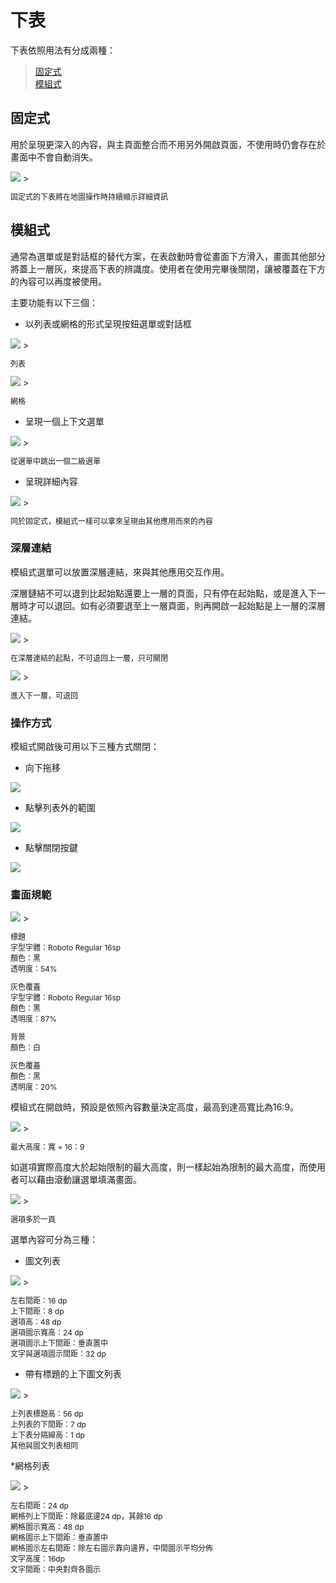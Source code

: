 # 下表
下表依照用法有分成兩種：

> [固定式](#整合式)  
> [模組式](#模組式)  

## 固定式

用於呈現更深入的內容，與主頁面整合而不用另外開啟頁面，不使用時仍會存在於畫面中不會自動消失。

<img src="http://material-design.storage.googleapis.com/publish/material_v_4/material_ext_publish/0Bzhp5Z4wHba3dDZKN1lHNG1TekU/components_bottomsheets_usage1.png" style="max-width:50%"/>
> <p style="font-size: 12px">固定式的下表將在地圖操作時持續顯示詳細資訊</p>

## 模組式  
通常為選單或是對話框的替代方案，在表啟動時會從畫面下方滑入，畫面其他部分將蓋上一層灰，來提高下表的辨識度。使用者在使用完畢後關閉，讓被覆蓋在下方的內容可以再度被使用。

主要功能有以下三個：

* 以列表或網格的形式呈現按鈕選單或對話框  

<img src="http://material-design.storage.googleapis.com/publish/material_v_4/material_ext_publish/0Bzhp5Z4wHba3NWNQcUo1TnhhaWs/components_bottomsheets_modal1.png" style="max-width:50%"/>
> <p style="font-size: 12px">列表</p>

<img src="http://material-design.storage.googleapis.com/publish/material_v_4/material_ext_publish/0Bzhp5Z4wHba3UzA3RDctV2k0YUk/components_bottomsheets_modal2.png" style="max-width:50%"/>
> <p style="font-size: 12px">網格</p>

* 呈現一個上下文選單

<img src="http://material-design.storage.googleapis.com/publish/material_v_4/material_ext_publish/0Bzhp5Z4wHba3Zm9IR1dxb0E5Ync/components_bottomsheets_modal15.png" style="max-width:100%"/>
> <p style="font-size: 12px">從選單中跳出一個二級選單</p>

* 呈現詳細內容

<img src="http://material-design.storage.googleapis.com/publish/material_v_4/material_ext_publish/0Bzhp5Z4wHba3bmFYUkhqVXJpY3c/components_bottomsheets_modal7.png" style="max-width:50%"/>
> <p style="font-size: 12px">同於固定式，模組式一樣可以拿來呈現由其他應用而來的內容</p>

### 深層連結
模組式選單可以放置深層連結，來與其他應用交互作用。

深層鏈結不可以退到比起始點還要上一層的頁面，只有停在起始點，或是進入下一層時才可以退回。如有必須要退至上一層頁面，則再開啟一起始點是上一層的深層連結。

<img src="http://material-design.storage.googleapis.com/publish/material_v_4/material_ext_publish/0Bzhp5Z4wHba3b1BpT0dRd0tFaUE/components_bottomsheets_modal_do.png" style="max-width:50%"/>
> <p style="font-size: 12px">在深層連結的起點，不可退回上一層，只可關閉</p>

<img src="http://material-design.storage.googleapis.com/publish/material_v_4/material_ext_publish/0Bzhp5Z4wHba3UTB0bG8tYWxVRG8/components_bottomsheets_modal_dont.png" style="max-width:50%"/>
> <p style="font-size: 12px">進入下一層，可退回</p>

### 操作方式
模組式開啟後可用以下三種方式關閉：
* 向下拖移  

<img src="http://material-design.storage.googleapis.com/publish/material_v_4/material_ext_publish/0Bzhp5Z4wHba3a3Z2UGZJMkRWamM/components_bottomsheets_behavior1.png" style="max-width:50%"/>

* 點擊列表外的範圍  

<img src="http://material-design.storage.googleapis.com/publish/material_v_4/material_ext_publish/0Bzhp5Z4wHba3cGt6TlA0ZzNLdDg/components_bottomsheets_behavior2.png" style="max-width:50%"/>

* 點擊關閉按鍵  

<img src="http://material-design.storage.googleapis.com/publish/material_v_4/material_ext_publish/0Bzhp5Z4wHba3cTdiQWp2TkI0NEE/components_bottomsheets_behavior3.png" style="max-width:50%"/>

### 畫面規範

<img src="http://material-design.storage.googleapis.com/publish/material_v_4/material_ext_publish/0B7WCemMG6e0VTGwzWTdzNGdyZXM/components_bottomsheets_specs4.png" style="max-width:50%"/>
> <p style="font-size: 12px">標題<br> 字型字體：Roboto Regular 16sp<br>顏色：黑 <br>透明度：54%</p>
<p style="font-size: 12px">灰色覆蓋<br>字型字體：Roboto Regular 16sp<br>顏色：黑 <br>透明度：87%</p>
<p style="font-size: 12px">背景<br>顏色：白</p>
<p style="font-size: 12px">灰色覆蓋<br>顏色：黑 <br>透明度：20%</p>

模組式在開啟時，預設是依照內容數量決定高度，最高到達高寬比為16:9。

<img src="http://material-design.storage.googleapis.com/publish/material_v_4/material_ext_publish/0Bzhp5Z4wHba3VVJVdF9wRG5Iem8/components_bottomsheets_specs9.png" style="max-width:50%"/>
> <p style="font-size: 12px">最大高度：寬 = 16：9</p>

如選項實際高度大於起始限制的最大高度，則一樣起始為限制的最大高度，而使用者可以藉由滾動讓選單填滿畫面。

<img src="http://material-design.storage.googleapis.com/publish/material_v_4/material_ext_publish/0Bzhp5Z4wHba3Ym9QLTlfbUR4ekk/components_bottomsheets_modal11.png" style="max-width:50%"/>
> <p style="font-size: 12px">選項多於一頁</p>

選單內容可分為三種：

* 圖文列表  

<img src="http://material-design.storage.googleapis.com/publish/material_v_4/material_ext_publish/0Bzhp5Z4wHba3dXNVNEpIZzZQdUU/components_bottomsheets_specs1.png" style="max-width:50%"/>
> <p style="font-size: 12px">左右間距：16 dp<br>上下間距：8 dp<br>選項高：48 dp<br>選項圖示寬高：24 dp<br>選項圖示上下間距：垂直置中<br>文字與選項圖示間距：32 dp</p>

* 帶有標題的上下圖文列表  

<img src="http://material-design.storage.googleapis.com/publish/material_v_4/material_ext_publish/0Bzhp5Z4wHba3Q3NrbGhWQXJxSGs/components_bottomsheets_specs3.png" style="max-width:50%"/>
> <p style="font-size: 12px">上列表標題高：56 dp<br>上列表的下間距：7 dp<br>上下表分隔線高：1 dp<br>其他與圖文列表相同</p>

*網格列表  

<img src="http://material-design.storage.googleapis.com/publish/material_v_4/material_ext_publish/0Bzhp5Z4wHba3a2JBazEtX3R2Ulk/components_bottomsheets_specs7.png" style="max-width:50%"/>
> <p style="font-size: 12px">左右間距：24 dp<br>網格列上下間距：除最底邊24 dp，其餘16 dp<br>網格圖示寬高：48 dp<br>網格圖示上下間距：垂直置中<br>網格圖示左右間距：除左右圖示靠向邊界，中間圖示平均分佈<br>文字高度：16dp<br>文字間距：中央對齊各圖示</p>
